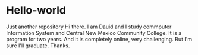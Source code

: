 # Hello-world
Just another repository
Hi there. 
I am Dauid and I study commputer Information System and Central New Mexico Community College. 
It is a program for two years. 
And it is completely online, very challenging.
But I'm sure I'll graduate. 
Thanks. 
